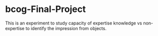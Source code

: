 # bcog-Final-Project
This is an experiment to study capacity of expertise knowledge vs non-expertise to identify the impression from objects.
